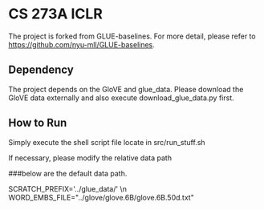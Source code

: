 # CS 273A ICLR

The project is forked from GLUE-baselines. For more detail, please refer to https://github.com/nyu-mll/GLUE-baselines.

## Dependency

The project depends on the GloVE and glue_data. Please download the GloVE data externally and also execute download_glue_data.py first.


## How to Run

Simply execute the shell script file locate in src/run_stuff.sh

If necessary, please modify the relative data path

###below are the default data path.

SCRATCH_PREFIX='../glue_data/'
\n
WORD_EMBS_FILE="../glove/glove.6B/glove.6B.50d.txt"